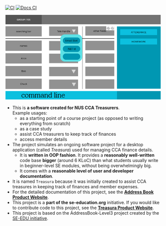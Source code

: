 [![CI](https://github.com/AY2526S1-CS2103T-W11-2/tp/actions/workflows/gradle.yml/badge.svg)](https://github.com/AY2526S1-CS2103T-W11-2/tp/actions)
[![Docs CI](https://github.com/AY2526S1-CS2103T-W11-2/tp/actions/workflows/docs.yml/badge.svg)](https://github.com/AY2526S1-CS2103T-W11-2/tp/actions/workflows/docs.yml)

![Ui](docs/images/Ui.png)

* This is **a software created for NUS CCA Treasurers**.<br>
  Example usages:
  * as a starting point of a course project (as opposed to writing everything from scratch)
  * as a case study
  * assist CCA treasurers to keep track of finances
  * access member details 
* The project simulates an ongoing software project for a desktop application (called _Treasura_) used for managing CCA finance details.
  * It is **written in OOP fashion**. It provides a **reasonably well-written** code base **bigger** (around 6 KLoC) than what students usually write in beginner-level SE modules, without being overwhelmingly big.
  * It comes with a **reasonable level of user and developer documentation**.
* It is named `Treasura` because it was initially created to assist CCA treasures in keeping track of finances and member expenses.
* For the detailed documentation of this project, see the **[Address Book Product Website](https://se-education.org/addressbook-level3)**.
* This project is a **part of the se-education.org** initiative. If you would like to contribute code to this project, see the **[Treasura Product Website](https://ay2526s1-cs2103t-w11-2.github.io/tp/UserGuide.html)**.
* This project is based on the AddressBook-Level3 project created by the [SE-EDU initiative](https://se-education.org).
